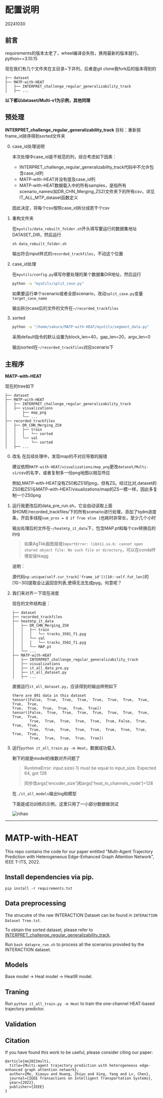 # 配置说明
20241030
## 前言
requirements的版本太老了，wheel编译会失败，换用最新的版本就行。python==3.10.15

现在我们有几个文件夹在主目录~下并列，后者是git clone我fork后的版本得到的
```
├── dataset
├── MATP-with-HEAT
│   ├── INTERPRET_challenge_regular_generalizability_track
│   ├── ...
```
**以下都以dataset/Multi-v1为示例，其他同理**
## 预处理
**INTERPRET_challenge_regular_generalizability_track** 目标：重新按frame_id排序得到sorted文件夹

0. case_id处理说明

    本次处理中case_id是不规范的列，综合考虑如下因素：

    - INTERPRET_challenge_regular_generalizability_track代码中不允许包含case_id列
    - MATP-with-HEAT并没有提及case_id列
    - MATP-with-HEAT数据载入中的所有samples，是指所有scenario_names(如DR_CHN_Merging_ZS2)文件夹下的所有csv，详见IT_ALL_MTP_dataset函数定义
    
    因此决定，将每个csv按照case_id拆分成若干个csv

1. 重构文件夹

    在`myutils/data_rebuilt_folder.sh`开头填写要运行的数据集地址DATASET_DIR，然后运行

    ```cmd
    sh data_rebuilt_folder.sh
    ```

    输出符合input样式的`recorded_trackfiles`，不动这个位置

2. case_id处理

    在`myutils/config.py`填写你要处理的某个数据集DIR地址，然后运行
    ```cmd
    python -u "myutils/split_case.py"
    ```
    如果要运行单个scenario或者全部scenario，改动`split_case.py`变量`target_case_name`

    输出拆分case后的文件的文件在`~/recorded_trackfiles`
3. sorted

    ```cmd
    python -u "/home/sakura/MATP-with-HEAT/myutils/segment_data.py"
    ```

    采用default指令的默认设置为block_len=40，gap_len=20，argv_len=0

    输出sorted在`~/recorded_trackfiles`对应scenario下
    
## 主程序
**MATP-with-HEAT**

现在的tree如下
```
├── dataset
├── MATP-with-HEAT
│   ├── INTERPRET_challenge_regular_generalizability_track
│   ├── visualizations
│       ├── map_png
│       └── ...
├── recorded_trackfiles
│   ├── DR_CHN_Merging_ZS0
│   │   ├── train
│   │   │   └── sorted
│   │   └── val
│   │       └── sorted
│   ├── ...

```
0. 改名
    在后续处理中，发现map的不对应导致的报错

    建议依照`MATP-with-HEAT/visualizations/map_png`更改`dataset/Multi-v1/`csv的名字，或者复制多一份png地图以相互呼应

    例如,MATP-with-HEAT没有ZS0和ZS1的png，但有ZS。经过比对,dataset的ZS0和ZS1与MATP-with-HEAT/visualizations/map的ZS一模一样，因此多复制一个ZS0png

1. 运行我更改后的data_pre_run.sh，它会自动读取上面$HOME/recorded_trackfiles/下的所有scenario进行处理，添加了tqdm进度条，开启多线程`num_pros = 8 if True else 1`也耗时非常长，至少几个小时

    输出处理后的文件在`~/heatmtp_it_data`下，包含MAP.pt和每个csv转换后的pyg

    >   如果AgTkk画图报错`ImportError: libX11.so.6: cannot open shared object file: No such file or directory`，可以在conda环境安装tkagg

    说明：

    源代码`np.unique(self.cur_track['frame_id'])[10:-self.fut_len]`的[10:-30]提取会让返回空列表,使得无法生成pyg，何意呢？

2. 我们来对齐一下现在进度
    
    现在的文件结构是：

    ```
    ├── dataset
    ├── recorded_trackfiles
    ├── heatmtp_it_data
    │   ├── DR_CHN_Merging_ZS0
    │   │   ├── train
    │   │   │   └── tracks_3501_f1.pyg
    │   │   └── val
    │   │   │   └── tracks_3502_f1.pyg
    │   │   └── MAP.pt
    │   └── ...
    ├── MATP-with-HEAT
    │   ├── INTERPRET_challenge_regular_generalizability_track
    │   ├── visualizations
    │   ├── it_all_data_pre.py
    │   ├── it_all_dataset.py
    │   ├── ...
    ```
    直接运行`it_all_dataset.py`，应该得到的输出样例如下
    ```text
    there are 891 data in this dataset
    tensor([False,  True,  True,  True,  True,  True,  True,  True,  True,  True,
    True,  True,  True,  True,  True,  True])
    tensor([False,  True,  True,  True,  True,  True,  True,  True,  True,  True,
            True,  True,  True,  True,  True,  True, False,  True,  True,  True,
            True,  True,  True,  True,  True,  True,  True,  True,  True,  True,
            True,  True,  True,  True,  True])
    ```
3. 运行`python it_all_train.py -m Heat`，数据成功载入

    剩下的就是model的维数对齐问题了

    > RuntimeError: input.size(-1) must be equal to input_size. Expected 64, got 128
    >
    >    同步改args['encoder_size']和args['heat_in_channels_node']=128

    在`./it_all_models`输出log和模型

    下面是成功训练的示例，这里只用了一小部分数据做测试

    ![nihao](./myutils/finish.jpg)


---

# MATP-with-HEAT
This repo contains the code for our paper entitled "Multi-Agent Trajectory Prediction with Heterogeneous Edge-Enhanced Graph Attention Network", IEEE T-ITS, 2022.

## Install dependencies via pip.
`pip install -r requirements.txt`

## Data preprocessing
The strucutre of the raw INTERACTION Dataset can be found in `INTERACTION Dataset Tree.txt`.

To obtain the sorted dataset, please refer to 
[INTERPRET_challenge_regular_generalizability_track](https://github.com/interaction-dataset/INTERPRET_challenge_regular_generalizability_track). 

Run `bash datapre_run.sh` to process all the scenarios provided by the INTERACTION dataset.

## Models
Base model -> Heat model -> HeatIR model.

## Traning
Run `python it_all_train.py -m Heat` to train the one-channel HEAT-based trajectory predictor.

## Validation

## Citation
If you have found this work to be useful, please consider citing our paper:
```
@article{mo2022multi,
  title={Multi-agent trajectory prediction with heterogeneous edge-enhanced graph attention network},
  author={Mo, Xiaoyu and Huang, Zhiyu and Xing, Yang and Lv, Chen},
  journal={IEEE Transactions on Intelligent Transportation Systems},
  year={2022},
  publisher={IEEE}
}
```
